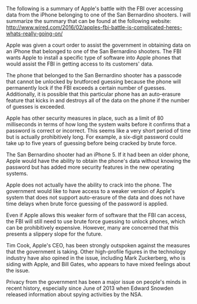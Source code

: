 The following is a summary of Apple's battle with the FBI over accessing data from the 
iPhone belonging to one of the San Bernardino shooters. I will summarize the summary that 
can be found at the following website:
http://www.wired.com/2016/02/apples-fbi-battle-is-complicated-heres-whats-really-going-on/

Apple was given a court order to assist the government in obtaining data on an iPhone that belonged
to one of the San Bernardino shooters. The FBI wants Apple to install a specific type of software 
into Apple phones that would assist the FBI in getting access to its customers' data. 

The phone that belonged to the San Bernardino shooter has a passcode that cannot be unlocked
by brutforced guessing because the phone will permanently lock if the FBI exceeds a certain
number of guesses. Additionally, it is possible that this particular phone has an auto-erasure
feature that kicks in and destroys all of the data on the phone if the number of guesses is
exceeded. 

Apple has other security measures in place, such as a limit of 80 milliseconds in terms of how
long the system waits before it confirms that a password is correct or incorrect. This seems
like a very short period of time but is actually prohibitively long. For example, a six-digit 
password could take up to five years of guessing before being cracked by brute force. 

The San Bernardino shooter had an iPhone 5. If it had been an older phone, Apple would have 
the ability to obtain the phone's data without knowing the password but has added more security
features in the new operating systems. 

Apple does not actually have the ability to crack into the phone. The government would like to 
have access to a weaker version of Apple's system that does not support auto-erasure of the data
and does not have time delays when brute force guessing of the password is applied. 

Even if Apple allows this weaker form of software that the FBI can access, the FBI will still need
to use brute force guessing to unlock phones, which can be prohibitively expensive. However, many
are concerned that this presents a slippery slope for the future. 

Tim Cook, Apple's CEO, has been strongly outspoken against the measures that the government is taking. 
Other high-profile figures in the technology industry have also opined in the issue, including Mark
Zuckerberg, who is siding with Apple, and Bill Gates, who appears to have mixed feelings about the
issue. 

Privacy from the government has been a major issue on people's minds in recent history, especially
since June of 2013 when Edward Snowden released information about spying activities by the NSA.  